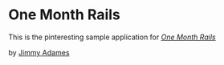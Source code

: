 # One Month Rails

This is the pinteresting sample application for [*One Month Rails*](http://onemonthrails.com)

by [Jimmy Adames](http://jadames.herokuapp.com)
